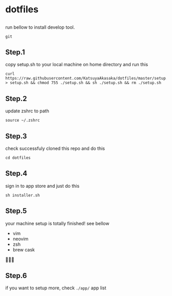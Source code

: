# dotfiles

##

run bellow to install develop tool.

```
git
```

## Step.1

copy setup.sh to your local machine on home directory and run this

```
curl https://raw.githubusercontent.com/KatsuyaAkasaka/dotfiles/master/setup.sh > setup.sh && chmod 755 ./setup.sh && sh ./setup.sh && rm ./setup.sh
```

## Step.2
update zshrc to path
```
source ~/.zshrc
```

## Step.3

check successfuly cloned this repo and do this

```
cd dotfiles
```

## Step.4

sign in to app store and just do this

```
sh installer.sh
```

## Step.5

your machine setup is totally finished!
see bellow

- vim
- neovim
- zsh
- brew cask

🎉🎉🎉

## Step.6

if you want to setup more, check `./app/`
app list
